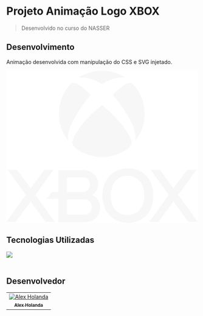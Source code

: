 # Projeto Animação Logo XBOX

> Desenvolvido no curso do NASSER

## Desenvolvimento

Animação desenvolvida com manipulação do CSS e SVG injetado.

<img alt="XBOX Animation" src="./img/xbox.svg">

## Tecnologias Utilizadas

<a href="https://skillicons.dev">
    <img src="https://skillicons.dev/icons?i=html,css,scss,js,figma" />
</a>  
<div style="display: inline block"><br/>

## Desenvolvedor

<table>
  <tr>
    <td align="center">
      <a href="#">
        <img src="https://avatars.githubusercontent.com/u/101654122?v=4" width="100px;" alt="Alex Holanda"/><br>
        <sub>
          <b>Alex Holanda</b>
        </sub>
      </a>
    </td>
  </tr>
</table>

